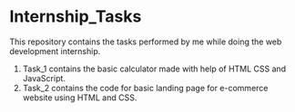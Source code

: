 # Internship_Tasks
This repository contains the tasks performed by me while doing the web development internship.
1. Task_1 contains the basic calculator made with help of HTML CSS and JavaScript.
2. Task_2 contains the code for basic landing page for e-commerce website using HTML and CSS.
